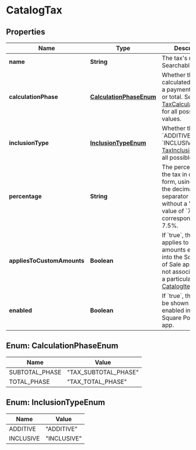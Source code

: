 
# CatalogTax

## Properties
Name | Type | Description | Notes
------------ | ------------- | ------------- | -------------
**name** | **String** | The tax&#39;s name. Searchable. | 
**calculationPhase** | [**CalculationPhaseEnum**](#CalculationPhaseEnum) | Whether the tax is calculated based on a payment&#39;s subtotal or total. See [TaxCalculationPhase](#type-taxcalculationphase) for all possible values. |  [optional]
**inclusionType** | [**InclusionTypeEnum**](#InclusionTypeEnum) | Whether the tax is &#x60;ADDITIVE&#x60; or &#x60;INCLUSIVE&#x60;. See [TaxInclusionType](#type-taxinclusiontype) for all possible values. |  [optional]
**percentage** | **String** | The percentage of the tax in decimal form, using a &#39;.&#39; as the decimal separator and without a &#39;%&#39; sign. A value of &#x60;7.5&#x60; corresponds to 7.5%. |  [optional]
**appliesToCustomAmounts** | **Boolean** | If &#x60;true&#x60;, the fee applies to custom amounts entered into the Square Point of Sale app that are not associated with a particular [CatalogItem](#type-catalogitem). |  [optional]
**enabled** | **Boolean** | If &#x60;true&#x60;, the tax will be shown as enabled in the Square Point of Sale app. |  [optional]


<a name="CalculationPhaseEnum"></a>
## Enum: CalculationPhaseEnum
Name | Value
---- | -----
SUBTOTAL_PHASE | &quot;TAX_SUBTOTAL_PHASE&quot;
TOTAL_PHASE | &quot;TAX_TOTAL_PHASE&quot;


<a name="InclusionTypeEnum"></a>
## Enum: InclusionTypeEnum
Name | Value
---- | -----
ADDITIVE | &quot;ADDITIVE&quot;
INCLUSIVE | &quot;INCLUSIVE&quot;



